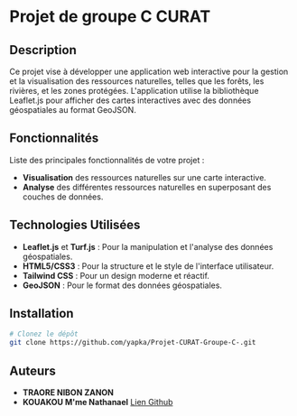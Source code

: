 # **Projet de groupe C CURAT**

## **Description**

Ce projet vise à développer une application web interactive pour la gestion et la visualisation des ressources naturelles, telles que les forêts, les rivières, et les zones protégées. L'application utilise la bibliothèque Leaflet.js pour afficher des cartes interactives avec des données géospatiales au format GeoJSON.

## **Fonctionnalités**

Liste des principales fonctionnalités de votre projet :
* **Visualisation** des ressources naturelles sur une carte interactive.
* **Analyse** des différentes ressources naturelles en superposant des couches de données.

## **Technologies Utilisées**

* **Leaflet.js** et **Turf.js** : Pour la manipulation et l'analyse des données géospatiales.
* **HTML5/CSS3** : Pour la structure et le style de l'interface utilisateur.
* **Tailwind CSS** : Pour un design moderne et réactif.
* **GeoJSON** : Pour le format des données géospatiales.

## **Installation**

```bash
# Clonez le dépôt
git clone https://github.com/yapka/Projet-CURAT-Groupe-C-.git

```

## **Auteurs**

* **TRAORE NIBON ZANON**
* **KOUAKOU M\'me Nathanael**  [Lien Github](https://github.com/yapka/)
